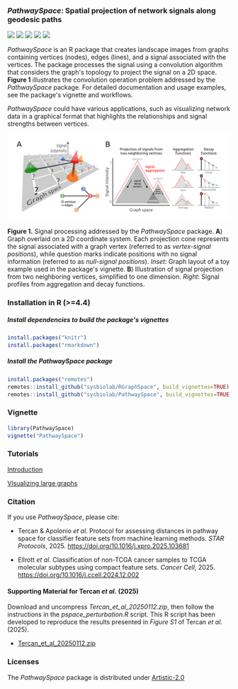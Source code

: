 ### *PathwaySpace*: Spatial projection of network signals along geodesic paths
  <!-- badges: start -->
  [![](https://www.r-pkg.org/badges/version/PathwaySpace)](https://cran.r-project.org/package=PathwaySpace)
  [![](https://img.shields.io/badge/lifecycle-stable-brightgreen.svg)](https://lifecycle.r-lib.org/articles/stages.html#stable)
  [![](https://cranlogs.r-pkg.org/badges/PathwaySpace)](https://cranlogs.r-pkg.org/badges/PathwaySpace)
  [![](https://img.shields.io/badge/license-Artistic--2.0-blue.svg)](https://cran.r-project.org/web/licenses/Artistic-2.0)
  [![](https://img.shields.io/badge/doi-10.32614/CRAN.package.PathwaySpace-blue.svg)](https://doi.org/10.32614/CRAN.package.PathwaySpace)
  <!-- badges: end -->
*PathwaySpace* is an R package that creates landscape images from graphs 
containing vertices (nodes), edges (lines), and a signal associated with 
the vertices. The package processes the signal using a convolution algorithm 
that considers the graph's topology to project the signal on a 2D space.
**Figure 1** illustrates the convolution operation problem addressed by 
the *PathwaySpace* package. For detailed documentation and usage examples, 
see the package's vignette and workflows.

*PathwaySpace* could have various applications, such as visualizing network 
data in a graphical format that highlights the relationships and signal 
strengths between vertices.

![Alt text](vignettes/figures/fig1.png?raw=true)

**Figure 1.** Signal processing addressed by the *PathwaySpace* package. 
**A**) Graph overlaid on a 2D coordinate system. Each projection cone represents 
the signal associated with a graph vertex (referred to as *vertex-signal positions*), 
while question marks indicate positions with no signal information (referred to 
as *null-signal positions*). *Inset*: Graph layout of a toy example used in 
the package's vignette. **B**) Illustration of signal projection from two 
neighboring vertices, simplified to one dimension. *Right*: Signal profiles 
from aggregation and decay functions.

### Installation in R (>=4.4)

##### Install dependencies to build the package's vignettes

```r
install.packages("knitr")
install.packages("rmarkdown")
```

##### Install the PathwaySpace package

```r
install.packages("remotes")
remotes::install_github("sysbiolab/RGraphSpace", build_vignettes=TRUE)
remotes::install_github("sysbiolab/PathwaySpace", build_vignettes=TRUE)
```

### Vignette

```r
library(PathwaySpace)
vignette("PathwaySpace")
```

### Tutorials

[Introduction](https://sysbiolab.github.io/PathwaySpace/)

[Visualizing large graphs](https://sysbiolab.github.io/PathwaySpace/visualizing-large-graphs.html)

### Citation

If you use *PathwaySpace*, please cite:

* Tercan & Apolonio *et al.* Protocol for assessing distances in pathway space for classifier feature sets from machine learning methods. *STAR Protocols*, 2025. https://doi.org/10.1016/j.xpro.2025.103681

* Ellrott *et al.* Classification of non-TCGA cancer samples to TCGA molecular subtypes using compact feature sets. *Cancer Cell*, 2025. https://doi.org/10.1016/j.ccell.2024.12.002

#### Supporting Material for Tercan *et al.* (2025)

Download and uncompress *Tercan_et_al_20250112.zip*, then follow the instructions in the *pspace_perturbation.R* script. This R script has been developed to reproduce the results presented in *Figure S1* of Tercan *et al.* (2025).

* [Tercan_et_al_20250112.zip](https://github.com/sysbiolab/PathwaySpace/blob/main/Tercan_et_al_20250112.zip)

### Licenses 

The *PathwaySpace* package is distributed under [Artistic-2.0](https://www.r-project.org/Licenses/Artistic-2.0)
